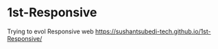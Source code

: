 # 1st-Responsive
Trying to evol Responsive web
https://sushantsubedi-tech.github.io/1st-Responsive/
